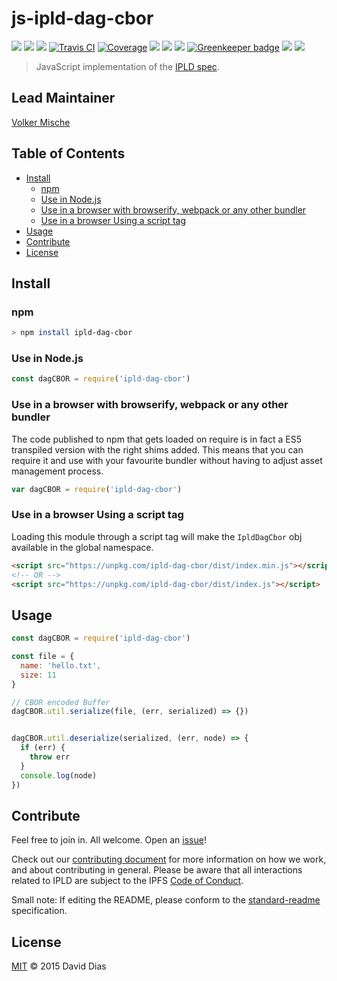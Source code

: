 # js-ipld-dag-cbor

[![](https://img.shields.io/badge/made%20by-Protocol%20Labs-blue.svg?style=flat-square)](http://ipn.io)
[![](https://img.shields.io/badge/project-IPLD-blue.svg?style=flat-square)](http://github.com/ipld/ipld)
[![](https://img.shields.io/badge/freenode-%23ipfs-blue.svg?style=flat-square)](http://webchat.freenode.net/?channels=%23ipfs)
[![Travis CI](https://flat.badgen.net/travis/ipld/js-ipld-dag-pb)](https://travis-ci.com/ipld/js-ipld-dag-pb)
[![Coverage](https://coveralls.io/repos/github/ipld/js-ipld-dag-cbor/badge.svg?branch=master)](https://coveralls.io/github/ipld/js-ipld-dag-cbor?branch=master)
[![](https://img.shields.io/badge/standard--readme-OK-green.svg?style=flat-square)](https://github.com/RichardLitt/standard-readme)
[![](https://david-dm.org/ipld/js-ipld-dag-cbor.svg?style=flat-square)](https://david-dm.org/ipld/js-ipld-dag-cbor)
[![](https://img.shields.io/badge/code%20style-standard-brightgreen.svg?style=flat-square)](https://github.com/feross/standard)
[![Greenkeeper badge](https://badges.greenkeeper.io/ipld/js-ipld-dag-cbor.svg)](https://greenkeeper.io/)
![](https://img.shields.io/badge/npm-%3E%3D3.0.0-orange.svg?style=flat-square)
![](https://img.shields.io/badge/Node.js-%3E%3D6.0.0-orange.svg?style=flat-square)

> JavaScript implementation of the [IPLD spec](https://github.com/ipfs/specs/tree/master/ipld).

## Lead Maintainer

[Volker Mische](https://github.com/vmx)

## Table of Contents

- [Install](#install)
  - [npm](#npm)
  - [Use in Node.js](#use-in-nodejs)
  - [Use in a browser with browserify, webpack or any other bundler](#use-in-a-browser-with-browserify-webpack-or-any-other-bundler)
  - [Use in a browser Using a script tag](#use-in-a-browser-using-a-script-tag)
- [Usage](#usage)
- [Contribute](#contribute)
- [License](#license)

## Install

### npm

```sh
> npm install ipld-dag-cbor
```

### Use in Node.js

```JavaScript
const dagCBOR = require('ipld-dag-cbor')
```

### Use in a browser with browserify, webpack or any other bundler

The code published to npm that gets loaded on require is in fact a ES5 transpiled version with the right shims added. This means that you can require it and use with your favourite bundler without having to adjust asset management process.

```JavaScript
var dagCBOR = require('ipld-dag-cbor')
```

### Use in a browser Using a script tag

Loading this module through a script tag will make the `IpldDagCbor` obj available in the global namespace.

```html
<script src="https://unpkg.com/ipld-dag-cbor/dist/index.min.js"></script>
<!-- OR -->
<script src="https://unpkg.com/ipld-dag-cbor/dist/index.js"></script>
```

## Usage

```JavaScript
const dagCBOR = require('ipld-dag-cbor')

const file = {
  name: 'hello.txt',
  size: 11
}

// CBOR encoded Buffer
dagCBOR.util.serialize(file, (err, serialized) => {})


dagCBOR.util.deserialize(serialized, (err, node) => {
  if (err) {
    throw err
  }
  console.log(node)
})
```

## Contribute

Feel free to join in. All welcome. Open an [issue](https://github.com/ipld/js-ipld-dag-cbor/issues)!

Check out our [contributing document](https://github.com/ipld/ipld/blob/master/contributing.md) for more information on how we work, and about contributing in general. Please be aware that all interactions related to IPLD are subject to the IPFS [Code of Conduct](https://github.com/ipfs/community/blob/master/code-of-conduct.md).

Small note: If editing the README, please conform to the [standard-readme](https://github.com/RichardLitt/standard-readme) specification.

## License

[MIT](LICENSE) © 2015 David Dias

